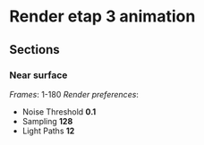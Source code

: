 # Render etap 3 animation
## Sections
### Near surface
_Frames_: 1-180
_Render preferences_:
- Noise Threshold **0.1**
- Sampling **128**
- Light Paths **12**
